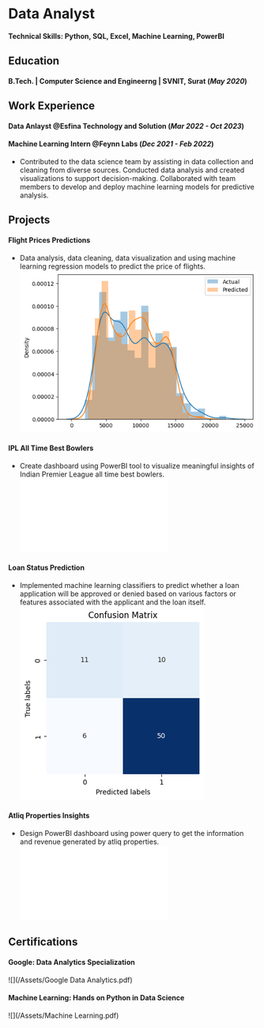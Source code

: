 # Data Analyst

#### Technical Skills: Python, SQL, Excel, Machine Learning, PowerBI

## Education
#### B.Tech. | Computer Science and Engineerng | SVNIT, Surat (_May 2020_)

## Work Experience 
#### Data Anlayst @Esfina Technology and Solution (_Mar 2022 - Oct 2023_)

#### Machine Learning Intern @Feynn Labs (_Dec 2021 - Feb 2022_)
- Contributed to the data science team by assisting in data collection and cleaning from diverse sources. Conducted data analysis and created visualizations to support decision-making. Collaborated with team members to develop and deploy machine learning models for predictive analysis.

## Projects
#### Flight Prices Predictions
- Data analysis, data cleaning, data visualization and using machine learning regression models to predict the price of flights.
 ![](/Assets/Reg.png)

#### IPL All Time Best Bowlers
- Create dashboard using PowerBI tool to visualize meaningful insights of Indian Premier League all time best bowlers.
 ![](/Assets/ipl.pdf)

#### Loan Status Prediction
- Implemented machine learning classifiers to predict whether a loan application will be approved or denied based on various factors or features associated with the applicant and the loan itself.
![](/Assets/classi.png)

#### Atliq Properties Insights
- Design PowerBI dashboard using power query to get the information and revenue generated by atliq properties.
![](/Assets/Atliq_Properties.pdf)

## Certifications
#### Google: Data Analytics Specialization
 ![](/Assets/Google Data Analytics.pdf)

#### Machine Learning: Hands on Python in Data Science
 ![](/Assets/Machine Learning.pdf)
